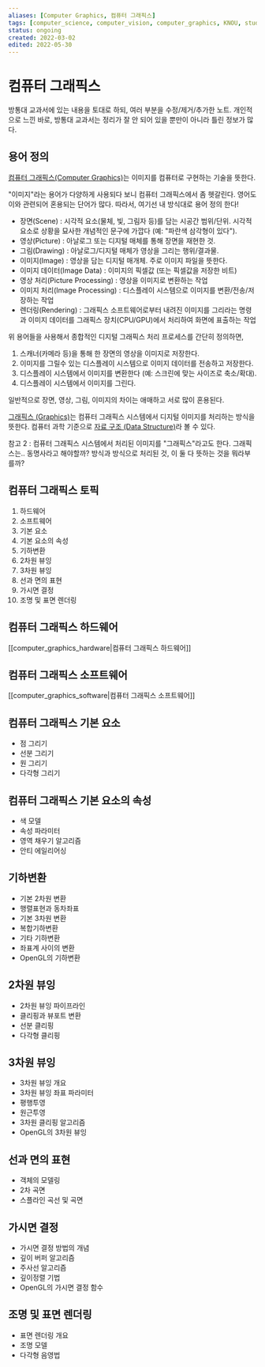 ```yaml
---
aliases: [Computer Graphics, 컴퓨터 그래픽스]
tags: [computer_science, computer_vision, computer_graphics, KNOU, study]
status: ongoing
created: 2022-03-02
edited: 2022-05-30
---
```


# 컴퓨터 그래픽스
방통대 교과서에 있는 내용을 토대로 하되, 여러 부분을 수정/제거/추가한 노트. 개인적으로 느낀 바로, 방통대 교과서는 정리가 잘 안 되어 있을 뿐만이 아니라 틀린 정보가 많다.

## 용어 정의
[컴퓨터 그래픽스(Computer Graphics)](https://en.wikipedia.org/wiki/Computer_graphics)는 이미지를 컴퓨터로 구현하는 기술을 뜻한다.

"이미지"라는 용어가 다양하게 사용되다 보니 컴퓨터 그래픽스에서 좀 헷갈린다. 영어도 이와 관련되어 혼용되는 단어가 많다. 따라서, 여기선 내 방식대로 용어 정의 한다!
- 장면(Scene) : 시각적 요소(물체, 빛, 그림자 등)를 담는 시공간 범위/단위. 시각적 요소로 상황을 묘사한 개념적인 문구에 가깝다 (예: "파란색 삼각형이 있다").
- 영상(Picture) : 아날로그 또는 디지털 매체를 통해 장면을 재현한 것.
- 그림(Drawing) : 아날로그/디지털 매체가 영상을 그리는 행위/결과물.
- 이미지(Image) :  영상을 담는 디지털 매개체. 주로 이미지 파일을 뜻한다.
- 이미지 데이터(Image Data) : 이미지의 픽셀값 (또는 픽셀값을 저장한 비트)
- 영상 처리(Picture Processing) : 영상을 이미지로 변환하는 작업
- 이미지 처리(Image Processing) : 디스플레이 시스템으로 이미지를 변환/전송/저장하는 작업
- 렌더링(Rendering) : 그래픽스 소프트웨어로부터 내려진 이미지를 그리라는 명령과 이미지 데이터를 그래픽스 장치(CPU/GPU)에서 처리하여 화면에 표출하는 작업

위 용어들을 사용해서 종합적인 디지털 그래픽스 처리 프로세스를 간단히 정의하면,
1. 스캐너(카메라 등)을 통해 한 장면의 영상을 이미지로 저장한다.
2.  이미지를 그릴수 있는 디스플레이 시스템으로 이미지 데이터를 전송하고 저장한다.
3.  디스플레이 시스템에서 이미지를 변환한다 (예: 스크린에 맞는 사이즈로 축소/확대).
4.  디스플레이 시스템에서 이미지를 그린다.

일반적으로 장면, 영상, 그림, 이미지의 차이는 애매하고 서로 많이 혼용된다.

[그래픽스 (Graphics)](https://en.wikipedia.org/wiki/Graphics)는 컴퓨터 그래픽스 시스템에서 디지털 이미지를 처리하는 방식을 뜻한다. 컴퓨터 과학 기준으로 [자료 구조 (Data Structure)](https://en.wikipedia.org/wiki/Data_structure)라 볼 수 있다.

참고 2 : 컴퓨터 그래픽스 시스템에서 처리된 이미지를 "그래픽스"라고도 한다. 그래픽스는.. 동명사라고 해야할까? 방식과 방식으로 처리된 것, 이 둘 다 뜻하는 것을 뭐라부를까?

## 컴퓨터 그래픽스 토픽
1. 하드웨어
2. 소프트웨어
3. 기본 요소
4. 기본 요소의 속성
5. 기하변환
6. 2차원 뷰잉
7. 3차원 뷰잉
8. 선과 면의 표현
9. 가시면 결정
10. 조명 및 표면 렌더링

## 컴퓨터 그래픽스 하드웨어
[[computer_graphics_hardware|컴퓨터 그래픽스 하드웨어]]

## 컴퓨터 그래픽스 소프트웨어
[[computer_graphics_software|컴퓨터 그래픽스 소프트웨어]]

## 컴퓨터 그래픽스 기본 요소
- 점 그리기
- 선분 그리기
- 원 그리기
- 다각형 그리기

## 컴퓨터 그래픽스 기본 요소의 속성
- 색 모델
- 속성 파라미터
- 영역 채우기 알고리즘
- 안티 에일리어싱

## 기하변환
- 기본 2차원 변환
- 행렬표현과 동차좌표
- 기본 3차원 변환
- 복합기하변환
- 기타 기하변환
- 좌표계 사이의 변환
- OpenGL의 기하변환

## 2차원 뷰잉
- 2차원 뷰잉 파이프라인
- 클리핑과 뷰포트 변환
- 선분 클리핑
- 다각형 클리핑

## 3차원 뷰잉
- 3차원 뷰잉 개요
- 3차원 뷰잉 좌표 파라미터
- 평행투영
- 원근투영
- 3차원 클리핑 알고리즘
- OpenGL의 3차원 뷰잉

## 선과 면의 표현
- 객체의 모델링
- 2차 곡면
- 스플라인 곡선 및 곡면

## 가시면 결정
- 가시면 결정 방법의 개념
- 깊이 버퍼 알고리즘
- 주사선 알고리즘
- 깊이정렬 기법
- OpenGL의 가시면 결정 함수

## 조명 및 표면 렌더링
- 표면 렌더링 개요
- 조명 모델
- 다각형 음영법